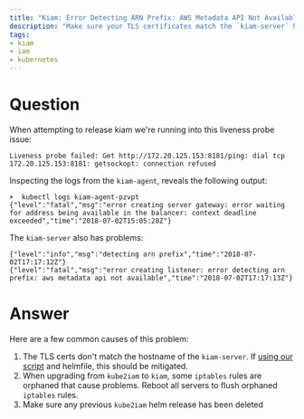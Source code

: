 ```yaml
---
title: "Kiam: Error Detecting ARN Prefix: AWS Metadata API Not Available"
description: "Make sure your TLS certificates match the `kiam-server` hostname and that no orphaned `iptable` rules exist for legacy IAM metadata service such as `kube2iam`"
tags:
- kiam
- iam
- kubernetes
---
```


# Question

When attempting to release kiam we're running into this liveness probe issue:

```
Liveness probe failed: Get http://172.20.125.153:8181/ping: dial tcp 172.20.125.153:8181: getsockopt: connection refused
```

Inspecting the logs from the `kiam-agent`, reveals the following output:
```
➤  kubectl logs kiam-agent-pzvpt
{"level":"fatal","msg":"error creating server gateway: error waiting for address being available in the balancer: context deadline exceeded","time":"2018-07-02T15:05:28Z"}
```

The `kiam-server` also has problems:
```
{"level":"info","msg":"detecting arn prefix","time":"2018-07-02T17:17:12Z"}
{"level":"fatal","msg":"error creating listener: error detecting arn prefix: aws metadata api not available","time":"2018-07-02T17:17:13Z"}
```

# Answer

Here are a few common causes of this problem:

  1. The TLS certs don't match the hostname of the `kiam-server`. If [using our script](https://github.com/cloudposse/geodesic/tree/master/rootfs/conf/kops/kiam) and helmfile, this should be mitigated.
  2. When upgrading from `kube2iam` to `kiam`, some `iptables` rules are orphaned that cause problems. Reboot all servers to flush orphaned `iptables` rules.
  3. Make sure any previous `kube2iam` helm release has been deleted
